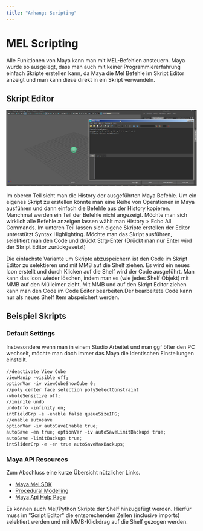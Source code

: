 ```yaml
---
title: "Anhang: Scripting"
---
```


# MEL Scripting

Alle Funktionen von Maya kann man mit MEL-Befehlen ansteuern.
Maya wurde so ausgelegt, dass man auch mit keiner Programmiererfahrung einfach Skripte erstellen kann,
da Maya die Mel Befehle im Skript Editor anzeigt und man kann diese direkt in ein Skript verwandeln.

## Skript Editor

![Mel Code für erstellen einer Polygonsphere](../../../assets/a_anhang/images/scripting/ScriptEditor.png)

Im oberen Teil sieht man die History der ausgeführten Maya Befehle. Um ein eigenes Skript zu erstellen
könnte man eine Reihe von Operationen in Maya ausführen und dann einfach die Befehle aus der History
kopieren. Manchmal werden ein Teil der Befehle nicht angezeigt. Möchte man sich wirklich alle Befehle
anzeigen lassen wählt man <span class="menu">History > Echo All Commands</span>.
Im unteren Teil lassen sich eigene Skripte erstellen der Editor unterstützt Syntax Highlighting.
Möchte man das Skript ausführen, selektiert man den Code und drückt <span class="shortcut">Strg-Enter</span>
(Drückt man nur Enter wird der Skript Editor zurückgesetzt)

Die einfachste Variante um Skripte abzuspeichern ist den Code im Skript Editor zu selektieren und
mit MMB auf die Shelf ziehen. Es wird ein neues Icon erstellt und durch Klicken auf die Shelf wird
der Code ausgeführt. Man kann das Icon wieder löschen, indem man es (wie jedes Shelf Objekt) mit MMB
auf den Mülleimer zieht. Mit MMB und auf den Skript Editor ziehen kann man den Code im Code Editor
bearbeiten.Der bearbeitete Code kann nur als neues Shelf Item abspeichert werden.

## Beispiel Skripts

### Default Settings

Insbesondere wenn man in einem Studio Arbeitet und man ggf öfter den PC wechselt, möchte man doch immer das Maya die Identischen Einstellungen einstellt.

```
//deactivate View Cube
viewManip -visible off;
optionVar -iv viewCubeShowCube 0;
//poly center face selection polySelectConstraint
-wholeSensitive off;
//ininite undo
undoInfo -infinity on;
intFieldGrp -e -enable false queueSizeIFG;
//enable autosave
optionVar -iv autoSaveEnable true;
autoSave -en true; optionVar -iv autoSaveLimitBackups true;
autoSave -limitBackups true;
intSliderGrp -e -en true autoSaveMaxBackups;
```

### Maya API Resources

Zum Abschluss eine kurze Übersicht nützlicher Links.

- [Maya Mel SDK](http://download.autodesk.com/global/docs/mayasdk2012/en_us/index.html)
- [Procedural Modelling](http://cgi.tutsplus.com/tutorials/procedural-modeling-with-mel-script-in-maya--cg-2941)
- [Maya Api Help Page](http://www.comet-cartoons.com/3ddocs/mayaAPI/)

Es können auch Mel/Python Skripte der Shelf hinzugefügt werden. Hierfür muss im "Script Editor" die entsprechenden Zeilen (inclusive imports) selektiert werden und mit MMB-Klickdrag auf die Shelf gezogen werden.
